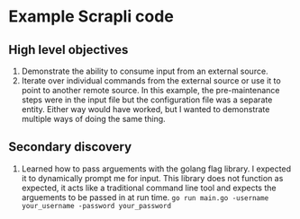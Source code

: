 # Example Scrapli code
## High level objectives
1. Demonstrate the ability to consume input from an external source.
2. Iterate over individual commands from the external source or use it to point to another remote source.  In this example, the pre-maintenance steps were in the input file but the configuration file was a separate entity.  Either way would have worked, but I wanted to demonstrate multiple ways of doing the same thing.
## Secondary discovery
1. Learned how to pass arguements with the golang flag library.  I expected it to dynamically prompt me for input.  This library does not function as expected, it acts like a traditional command line tool and expects the arguements to be passed in at run time.
`go run main.go -username your_username -password your_password`
